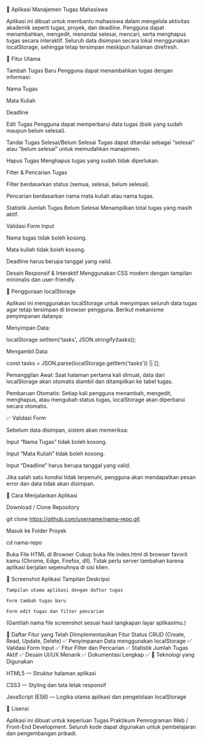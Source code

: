 📝 Aplikasi Manajemen Tugas Mahasiswa

Aplikasi ini dibuat untuk membantu mahasiswa dalam mengelola aktivitas akademik seperti tugas, proyek, dan deadline.
Pengguna dapat menambahkan, mengedit, menandai selesai, mencari, serta menghapus tugas secara interaktif.
Seluruh data disimpan secara lokal menggunakan localStorage, sehingga tetap tersimpan meskipun halaman direfresh.

🚀 Fitur Utama

Tambah Tugas Baru
Pengguna dapat menambahkan tugas dengan informasi:

Nama Tugas

Mata Kuliah

Deadline

Edit Tugas
Pengguna dapat memperbarui data tugas (baik yang sudah maupun belum selesai).

Tandai Tugas Selesai/Belum Selesai
Tugas dapat ditandai sebagai “selesai” atau “belum selesai” untuk memudahkan manajemen.

Hapus Tugas
Menghapus tugas yang sudah tidak diperlukan.

Filter & Pencarian Tugas

Filter berdasarkan status (semua, selesai, belum selesai).

Pencarian berdasarkan nama mata kuliah atau nama tugas.

Statistik Jumlah Tugas Belum Selesai
Menampilkan total tugas yang masih aktif.

Validasi Form Input

Nama tugas tidak boleh kosong.

Mata kuliah tidak boleh kosong.

Deadline harus berupa tanggal yang valid.

Desain Responsif & Interaktif
Menggunakan CSS modern dengan tampilan minimalis dan user-friendly.

💾 Penggunaan localStorage

Aplikasi ini menggunakan localStorage untuk menyimpan seluruh data tugas agar tetap tersimpan di browser pengguna.
Berikut mekanisme penyimpanan datanya:

Menyimpan Data:

localStorage.setItem('tasks', JSON.stringify(tasks));


Mengambil Data:

const tasks = JSON.parse(localStorage.getItem('tasks')) || [];


Pemanggilan Awal:
Saat halaman pertama kali dimuat, data dari localStorage akan otomatis diambil dan ditampilkan ke tabel tugas.

Pembaruan Otomatis:
Setiap kali pengguna menambah, mengedit, menghapus, atau mengubah status tugas, localStorage akan diperbarui secara otomatis.

✅ Validasi Form

Sebelum data disimpan, sistem akan memeriksa:

Input “Nama Tugas” tidak boleh kosong.

Input “Mata Kuliah” tidak boleh kosong.

Input “Deadline” harus berupa tanggal yang valid.

Jika salah satu kondisi tidak terpenuhi, pengguna akan mendapatkan pesan error dan data tidak akan disimpan.

🧩 Cara Menjalankan Aplikasi

Download / Clone Repository

git clone https://github.com/username/nama-repo.git


Masuk ke Folder Proyek

cd nama-repo


Buka File HTML di Browser
Cukup buka file index.html di browser favorit kamu (Chrome, Edge, Firefox, dll).
Tidak perlu server tambahan karena aplikasi berjalan sepenuhnya di sisi klien.

📸 Screenshot Aplikasi
Tampilan	Deskripsi

	Tampilan utama aplikasi dengan daftar tugas

	Form tambah tugas baru

	Form edit tugas dan filter pencarian

(Gantilah nama file screenshot sesuai hasil tangkapan layar aplikasimu.)

🧱 Daftar Fitur yang Telah Diimplementasikan
Fitur	Status
CRUD (Create, Read, Update, Delete)	✅
Penyimpanan Data menggunakan localStorage	✅
Validasi Form Input	✅
Fitur Filter dan Pencarian	✅
Statistik Jumlah Tugas Aktif	✅
Desain UI/UX Menarik	✅
Dokumentasi Lengkap	✅
🧠 Teknologi yang Digunakan

HTML5 — Struktur halaman aplikasi

CSS3 — Styling dan tata letak responsif

JavaScript (ES6) — Logika utama aplikasi dan pengelolaan localStorage

📄 Lisensi

Aplikasi ini dibuat untuk keperluan Tugas Praktikum Pemrograman Web / Front-End Development.
Seluruh kode dapat digunakan untuk pembelajaran dan pengembangan pribadi.
